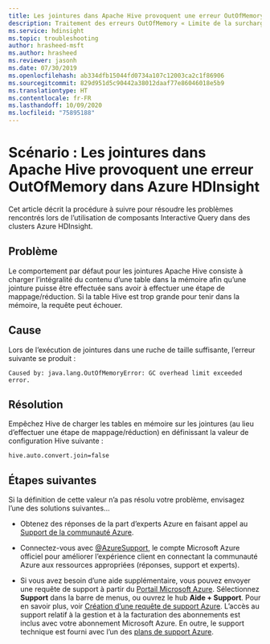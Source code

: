 ```yaml
---
title: Les jointures dans Apache Hive provoquent une erreur OutOfMemory – Azure HDInsight
description: Traitement des erreurs OutOfMemory « Limite de la surcharge GC dépassée »
ms.service: hdinsight
ms.topic: troubleshooting
author: hrasheed-msft
ms.author: hrasheed
ms.reviewer: jasonh
ms.date: 07/30/2019
ms.openlocfilehash: ab334dfb15044fd0734a107c12003ca2c1f86906
ms.sourcegitcommit: 829d951d5c90442a38012daaf77e86046018e5b9
ms.translationtype: HT
ms.contentlocale: fr-FR
ms.lasthandoff: 10/09/2020
ms.locfileid: "75895188"
---
```

# <a name="scenario-joins-in-apache-hive-leads-to-an-outofmemory-error-in-azure-hdinsight"></a>Scénario : Les jointures dans Apache Hive provoquent une erreur OutOfMemory dans Azure HDInsight

Cet article décrit la procédure à suivre pour résoudre les problèmes rencontrés lors de l’utilisation de composants Interactive Query dans des clusters Azure HDInsight.

## <a name="issue"></a>Problème

Le comportement par défaut pour les jointures Apache Hive consiste à charger l’intégralité du contenu d’une table dans la mémoire afin qu’une jointure puisse être effectuée sans avoir à effectuer une étape de mappage/réduction. Si la table Hive est trop grande pour tenir dans la mémoire, la requête peut échouer.

## <a name="cause"></a>Cause

Lors de l’exécution de jointures dans une ruche de taille suffisante, l’erreur suivante se produit :

```
Caused by: java.lang.OutOfMemoryError: GC overhead limit exceeded error.
```

## <a name="resolution"></a>Résolution

Empêchez Hive de charger les tables en mémoire sur les jointures (au lieu d’effectuer une étape de mappage/réduction) en définissant la valeur de configuration Hive suivante :

```
hive.auto.convert.join=false
```

## <a name="next-steps"></a>Étapes suivantes

Si la définition de cette valeur n’a pas résolu votre problème, envisagez l’une des solutions suivantes...

* Obtenez des réponses de la part d’experts Azure en faisant appel au [Support de la communauté Azure](https://azure.microsoft.com/support/community/).

* Connectez-vous avec [@AzureSupport](https://twitter.com/azuresupport), le compte Microsoft Azure officiel pour améliorer l’expérience client en connectant la communauté Azure aux ressources appropriées (réponses, support et experts).

* Si vous avez besoin d’une aide supplémentaire, vous pouvez envoyer une requête de support à partir du [Portail Microsoft Azure](https://portal.azure.com/?#blade/Microsoft_Azure_Support/HelpAndSupportBlade/). Sélectionnez **Support** dans la barre de menus, ou ouvrez le hub **Aide + Support**. Pour en savoir plus, voir [Création d’une requête de support Azure](https://docs.microsoft.com/azure/azure-portal/supportability/how-to-create-azure-support-request). L’accès au support relatif à la gestion et à la facturation des abonnements est inclus avec votre abonnement Microsoft Azure. En outre, le support technique est fourni avec l’un des [plans de support Azure](https://azure.microsoft.com/support/plans/).
